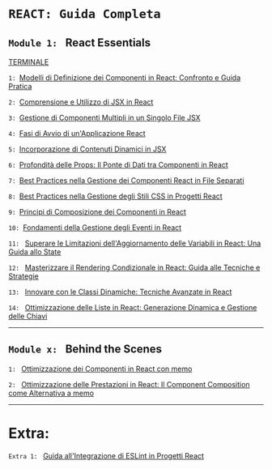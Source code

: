 # `REACT: Guida Completa`

## `Module 1: ` React Essentials

[TERMINALE](./Documentation/Module-1:%20React%20Essentials/00-Terminale.md)

`1: `[Modelli di Definizione dei Componenti in React: Confronto e Guida Pratica](./Documentation/Module-1:%20React%20Essentials/01-Modelli-Definizione-Componenti-React.md)

`2: `[Comprensione e Utilizzo di JSX in React](./Documentation/Module-1:%20React%20Essentials/02-Comprensione-Utilizzo-JSX-React.md)

`3: `[Gestione di Componenti Multipli in un Singolo File JSX](./Documentation/Module-1:%20React%20Essentials/03-Gestione-Componenti-Multipli-File-JSX.md)

`4: `[Fasi di Avvio di un'Applicazione React](./Documentation//Module-1:%20React%20Essentials/04-Fasi-Avvio-Applicazione-React.md)

`5: `[Incorporazione di Contenuti Dinamici in JSX](./Documentation/Module-1:%20React%20Essentials/05-Incorporazione-Contenuti-Dinamici-JSX.md)

`6: `[Profondità delle Props: Il Ponte di Dati tra Componenti in React](./Documentation/Module-1:%20React%20Essentials/06-Profondita-Props-Ponte-Dati-React.md)

`7: `[Best Practices nella Gestione dei Componenti React in File Separati](./Documentation/Module-1:%20React%20Essentials/07-Best-Practices-Gestione-Componenti-React.md)

`8: `[Best Practices nella Gestione degli Stili CSS in Progetti React](./Documentation/Module-1:%20React%20Essentials/08-Best-Practices-Gestione-Stili-CSS-React.md)

`9: `[Principi di Composizione dei Componenti in React](./Documentation/Module-1:%20React%20Essentials/09-Principi-Composizione-Componenti-React.md)

`10: `[Fondamenti della Gestione degli Eventi in React](./Documentation/Module-1:%20React%20Essentials/10-Fondamenti-Gestione-Eventi-React.md)

`11: ` [Superare le Limitazioni dell'Aggiornamento delle Variabili in React: Una Guida allo State](./Documentation/Module-1:%20React%20Essentials/11-Superare-Limitazioni-Aggiornamento-Variabili-React.md)

`12: ` [Masterizzare il Rendering Condizionale in React: Guida alle Tecniche e Strategie](./Documentation/Module-1:%20React%20Essentials/12-Masterizzare-Rendering-Condizionale-React.md)

`13: ` [Innovare con le Classi Dinamiche: Tecniche Avanzate in React](./Documentation/Module-1:%20React%20Essentials/13-Innovare-Classi-Dinamiche-React.md)

`14: ` [Ottimizzazione delle Liste in React: Generazione Dinamica e Gestione delle Chiavi](./Documentation/Module-1:%20React%20Essentials/14-Ottimizzazione-Liste-React.md)

---

## `Module x: ` Behind the Scenes

`1: ` [Ottimizzazione dei Componenti in React con memo](./Documentation/Module-x:%20Behind%20the%20Scenes/01-Ottimizzazione-Componenti-React-memo.md)

`2: ` [Ottimizzazione delle Prestazioni in React: Il Component Composition come Alternativa a memo](./Documentation/Module-x:%20Behind%20the%20Scenes/02-React-Performance-Component-Composition.md)

---

# Extra:

`Extra 1: ` [Guida all'Integrazione di ESLint in Progetti React](./Documentation/General/Integrazione-ESLint-React.md)
